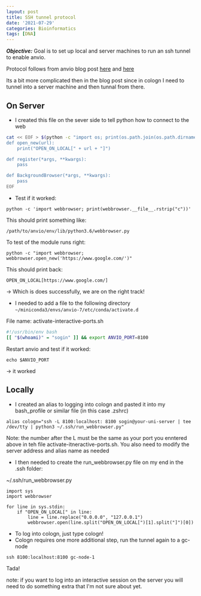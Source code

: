 ```yaml
---
layout: post
title: SSH tunnel protocol
date: '2021-07-29'
categories: Bioinformatics
tags: [DNA]
---
```



_**Objective:**_ Goal is to set up local and server machines to run an ssh tunnel to enable anvio. 

Protocol follows from anvio blog post [here](https://merenlab.org/2018/03/07/working-with-remote-interative/) and [here](https://merenlab.org/2015/11/28/visualizing-from-a-server/)

Its a bit more complicated then in the blog post since in cologn I need to tunnel into a server machine and then tunnal from there.  

## On Server

*  I created this file on the sever side to tell python how to connect to the web 


```bash
cat << EOF > $(python -c "import os; print(os.path.join(os.path.dirname(os.path.abspath(os.__file__)), 'webbrowser.py'))")
def open_new(url):
    print("OPEN_ON_LOCAL[" + url + "]")

def register(*args, **kwargs):
    pass

def BackgroundBrowser(*args, **kwargs):
    pass
EOF
```

* Test if it worked: 

```
python -c 'import webbrowser; print(webbrowser.__file__.rstrip("c"))'
```

This should print something like: 

```
/path/to/anvio/env/lib/python3.6/webbrowser.py
```

To test of the module runs right: 

```
python -c "import webbrowser; webbrowser.open_new('https://www.google.com/')"
```

This should print back: 
```
OPEN_ON_LOCAL[https://www.google.com/]
```
-> Which is does successfully, we are on the right track!

* I needed to add a file to the following directory
```~/miniconda3/envs/anvio-7/etc/conda/activate.d```

File name: activate-interactive-ports.sh

```bash
#!/usr/bin/env bash
[[ "$(whoami)" = "sogin" ]] && export ANVIO_PORT=8100
```

Restart anvio and test if it worked: 

`echo $ANVIO_PORT`

-> it worked

## Locally 

* I created an alias to logging into cologn and pasted it into my bash_profile or similar file (in this case .zshrc)


```alias cologn="ssh -L 8100:localhost: 8100 sogin@your-uni-server | tee /dev/tty | python3 ~/.ssh/run_webbrowser.py"```

Note: the number after the L must be the same as your port you enntered above in teh file activate-itneractive-ports.sh. You also need to modify the server address and alias name as needed

* I then needed to create the run_webbrowser.py file on my end in the .ssh folder:

~/.ssh/run_webbrowser.py

```
import sys
import webbrowser

for line in sys.stdin:
    if "OPEN_ON_LOCAL[" in line:
        line = line.replace("0.0.0.0", "127.0.0.1")
        webbrowser.open(line.split("OPEN_ON_LOCAL[")[1].split("]")[0])
```
* To log into cologn, just type cologn!
* Cologn requires one more additional step, run the tunnel again to a gc-node

```ssh 8100:localhost:8100 gc-node-1```

Tada! 

note: if you want to log into an interactive session on the server you will need to do something extra that I'm not sure about yet. 

